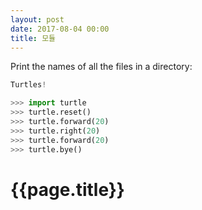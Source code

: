 ```yaml
---
layout: post
date: 2017-08-04 00:00
title: 모듈
---
```


<div id="ppt" markdown="1">
Print the names of all the files in a directory:

```python
Turtles!

>>> import turtle
>>> turtle.reset()
>>> turtle.forward(20)
>>> turtle.right(20)
>>> turtle.forward(20)
>>> turtle.bye()
```
</div>

<div id="desc" markdown="1">

# {{page.title}}


</div>


